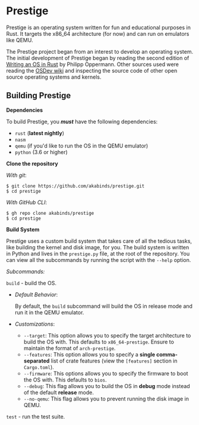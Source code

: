 # Prestige
Prestige is an operating system written for fun and educational purposes in Rust. It targets the x86_64 architecture (for now)
and can run on emulators like QEMU.

The Prestige project began from an interest to develop an operating system. The initial development of Prestige began by reading the second edition of [Writing an OS in Rust](https://os.phil-opp.com/) by Philipp Oppermann. Other sources used were reading the [OSDev wiki](https://wiki.osdev.org/Main_Page) and inspecting the source code of other open source operating systems and kernels.

## Building Prestige
**Dependencies**

To build Prestige, you ***must*** have the following dependencies:
- `rust` (**latest nightly**)
- `nasm`
- `qemu` (if you'd like to run the OS in the QEMU emulator)
- `python` (3.6 or higher)


**Clone the repository**

*With git*:
```
$ git clone https://github.com/akabinds/prestige.git
$ cd prestige
```

*With GitHub CLI*:
```
$ gh repo clone akabinds/prestige
$ cd prestige
```

**Build System**

Prestige uses a custom build system that takes care of all the tedious tasks, like building the kernel and disk image, for you. The build system is written in Python and lives in the `prestige.py` file, at the root of the repository. You can view all the subcommands by running the script with the `--help` option.

*Subcommands:*

`build` - build the OS.

- *Default Behavior*:

    By default, the `build` subcommand will build the OS in release mode and run it in the QEMU emulator.

- *Customizations*:

    - `--target`: This option allows you to specify the target architecture to build the OS with. This defaults to `x86_64-prestige`. Ensure to maintain the format of `arch-prestige`.
    - `--features`: This option allows you to specify a **single comma-separated** list of crate features (view the `[features]` section in `Cargo.toml`).
    - `--firmware`: This options allows you to specify the firmware to boot the OS with. This defaults to `bios`.
    - `--debug`: This flag allows you to build the OS in **debug** mode instead of the default **release** mode.
    - `--no-qemu`: This flag allows you to prevent running the disk image in QEMU.

`test` - run the test suite.